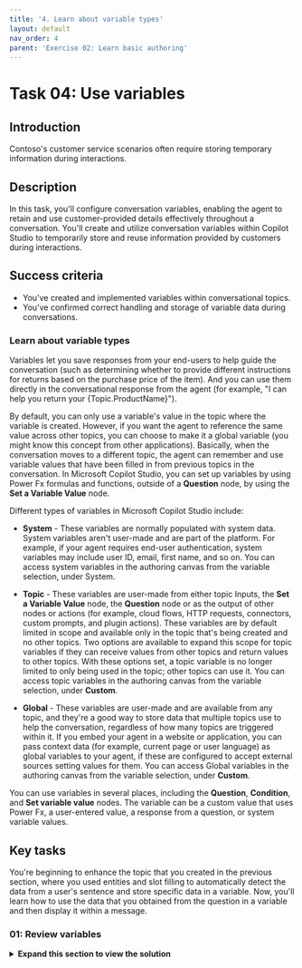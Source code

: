 ```yaml
---
title: '4. Learn about variable types'
layout: default
nav_order: 4
parent: 'Exercise 02: Learn basic authoring'
---
```


# Task 04: Use variables
 
## Introduction

Contoso's customer service scenarios often require storing temporary information during interactions.

## Description

In this task, you'll configure conversation variables, enabling the agent to retain and use customer-provided details effectively throughout a conversation. You'll create and utilize conversation variables within Copilot Studio to temporarily store and reuse information provided by customers during interactions.

## Success criteria

-   You’ve created and implemented variables within conversational topics.
-   You’ve confirmed correct handling and storage of variable data during conversations.


### Learn about variable types

Variables let you save responses from your end-users to help guide the conversation (such as determining whether to provide different instructions for returns based on the purchase price of the item). And you can use them directly in the conversational response from the agent (for example, "I can help you return your {Topic.ProductName}").

By default, you can only use a variable's value in the topic where the variable is created. However, if you want the agent to reference the same value across other topics, you can choose to make it a global variable (you might know this concept from other applications). Basically, when the conversation moves to a different topic, the agent can remember and use variable values that have been filled in from previous topics in the conversation. In Microsoft Copilot Studio, you can set up variables by using Power Fx formulas and functions, outside of a **Question** node, by using the **Set a Variable Value** node.

Different types of variables in Microsoft Copilot Studio include:

- **System** - These variables are normally populated with system data. System variables aren't user-made and are part of the platform. For example, if your agent requires end-user authentication, system variables may include user ID, email, first name, and so on. You can access system variables in the authoring canvas from the variable selection, under System.

- **Topic** - These variables are user-made from either topic Inputs, the **Set a Variable Value** node, the **Question** node or as the output of other nodes or actions (for example, cloud flows, HTTP requests, connectors, custom prompts, and plugin actions). These variables are by default limited in scope and available only in the topic that's being created and no other topics. Two options are available to expand this scope for topic variables if they can receive values from other topics and return values to other topics. With these options set, a topic variable is no longer limited to only being used in the topic; other topics can use it. You can access topic variables in the authoring canvas from the variable selection, under **Custom**.

- **Global** - These variables are user-made and are available from any topic, and they're a good way to store data that multiple topics use to help the conversation, regardless of how many topics are triggered within it. If you embed your agent in a website or application, you can pass context data (for example, current page or user language) as global variables to your agent, if these are configured to accept external sources setting values for them. You can access Global variables in the authoring canvas from the variable selection, under **Custom**.

You can use variables in several places, including the **Question**, **Condition**, and **Set variable value** nodes. The variable can be a custom value that uses Power Fx, a user-entered value, a response from a question, or system variable values.


## Key tasks	
You're beginning to enhance the topic that you created in the previous section, where you used entities and slot filling to automatically detect the data from a user's sentence and store specific data in a variable. Now, you'll learn how to use the data that you obtained from the question in a variable and then display it within a message.

### 01: Review variables

<details markdown="block"> 
  <summary><strong>Expand this section to view the solution</strong></summary> 

Use this task to become familiar with the **Set variable value** node and to review the different types of variables. This task involves creating a new node, creating a new variable, renaming the variable, and determining other variables that you can use within Microsoft Copilot Studio at the system level. At the end of this task, you'll delete this node.

1. Under the **Trigger** node, select the **+** button, select **Variable management**, then select **Set a variable value**.

	![u8kzm7gk.jpg](../../media/u8kzm7gk.jpg)

	{: .note }
	> This task is for exploring variable options, so it isn't critical that you add the variable in a specific location. You'll delete it later.

1. Under **Set variable**, select **Select a variable**, then select **Create new** in the flyout pane.

	![zl0fpvyy.jpg](../../media/zl0fpvyy.jpg)

	{: .note }
	> Your new variable is made and is, by default, called **Var1** (or a different number if you already created a variable with this name, such as Var2 or Var3).
 	
	 
1. Select **Var1**, then for **Variable name** enter `TestDelete`.

	![9wz8bcx8.jpg](../../media/9wz8bcx8.jpg)

    {: .important }
    > It's best practice to name your variables something descriptive based on the data that's being stored. This approach helps you in the future and helps other agent authors.
    >
    > You can also change the scope of a variable from **Topic** or **Global**. 

1. Select the **X** in the upper-right corner of the **Variable properties** pane to close it. 

	{: .important }
	> Determine what data you can use to store in the variable. You can use other variables that you created in your authoring canvas, or you can use system variables or formulas. 

1. Under **To value**, select the chevron **(>)**. 

	![tnu31dky.jpg](../../media/tnu31dky.jpg)

	{: .note }
	> A flyout pane appears that contains separate tabs named **Custom**, **System**, **Environment**, and **Formula** (using Power Fx, which is covered later in this lab).

1. Select the **System** tab.

	![dj4n2z5h.jpg](../../media/dj4n2z5h.jpg)

	{: .note }
	> You'll be able to view all variables that Microsoft Copilot Studio uses. These variables contain data that Microsoft Copilot Studio populates, and you can also use this data in your own variables. Review these options so that you know what's available by default.

1. Delete the **Set variable value** node now that you reviewed the options available to you within it.

	Select the ellipsis in the upper-right corner of the node, then select **Delete**.

	![dg80rf7i.jpg](../../media/dg80rf7i.jpg)

1. From anywhere within the authoring canvas, you can select **Variables** at the top to review all variables within the topic, including global variables. 

	![imt6ohhm.jpg](../../media/imt6ohhm.jpg)

	{: .important }
	> It's beneficial to review all variables within a topic, especially topics that are large.